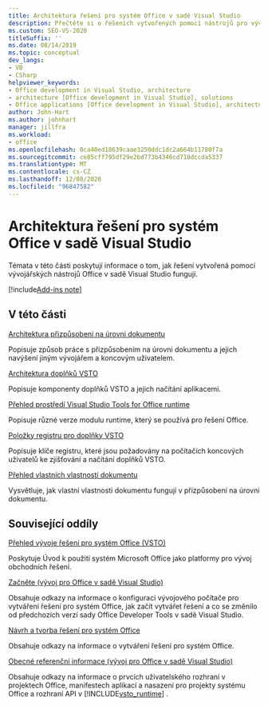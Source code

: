 ```yaml
---
title: Architektura řešení pro systém Office v sadě Visual Studio
description: Přečtěte si o řešeních vytvořených pomocí nástrojů pro vývojáře systém Microsoft Office v aplikaci Visual Studio a o tom, jak fungují.
ms.custom: SEO-VS-2020
titleSuffix: ''
ms.date: 08/14/2019
ms.topic: conceptual
dev_langs:
- VB
- CSharp
helpviewer_keywords:
- Office development in Visual Studio, architecture
- architecture [Office development in Visual Studio], solutions
- Office applications [Office development in Visual Studio], architecture
author: John-Hart
ms.author: johnhart
manager: jillfra
ms.workload:
- office
ms.openlocfilehash: 0ca40ed18639caae3250ddc1dc2a664b11780f7a
ms.sourcegitcommit: ce85cff795df29e2bd773b4346cd718dccda5337
ms.translationtype: MT
ms.contentlocale: cs-CZ
ms.lasthandoff: 12/08/2020
ms.locfileid: "96847582"
---
```

# <a name="architecture-of-office-solutions-in-visual-studio"></a>Architektura řešení pro systém Office v sadě Visual Studio
  Témata v této části poskytují informace o tom, jak řešení vytvořená pomocí vývojářských nástrojů Office v sadě Visual Studio fungují.

[!include[Add-ins note](includes/addinsnote.md)]

## <a name="in-this-section"></a>V této části

[Architektura přizpůsobení na úrovni dokumentu](../vsto/architecture-of-document-level-customizations.md)

Popisuje způsob práce s přizpůsobením na úrovni dokumentu a jejich navýšení jiným vývojářem a koncovým uživatelem.

[Architektura doplňků VSTO](../vsto/architecture-of-vsto-add-ins.md)

Popisuje komponenty doplňků VSTO a jejich načítání aplikacemi.

[Přehled prostředí Visual Studio Tools for Office runtime](../vsto/visual-studio-tools-for-office-runtime-overview.md)

Popisuje různé verze modulu runtime, který se používá pro řešení Office.

[Položky registru pro doplňky VSTO](../vsto/registry-entries-for-vsto-add-ins.md)

Popisuje klíče registru, které jsou požadovány na počítačích koncových uživatelů ke zjišťování a načítání doplňků VSTO.

[Přehled vlastních vlastností dokumentu](../vsto/custom-document-properties-overview.md)

Vysvětluje, jak vlastní vlastnosti dokumentu fungují v přizpůsobení na úrovni dokumentu.

## <a name="related-sections"></a>Související oddíly

[Přehled vývoje řešení pro systém Office &#40;VSTO&#41;](../vsto/office-solutions-development-overview-vsto.md)

Poskytuje Úvod k použití systém Microsoft Office jako platformy pro vývoj obchodních řešení.

[Začněte &#40;vývoj pro Office v sadě Visual Studio&#41;](../vsto/getting-started-office-development-in-visual-studio.md)

Obsahuje odkazy na informace o konfiguraci vývojového počítače pro vytváření řešení pro systém Office, jak začít vytvářet řešení a co se změnilo od předchozích verzí sady Office Developer Tools v sadě Visual Studio.

[Návrh a tvorba řešení pro systém Office](../vsto/designing-and-creating-office-solutions.md)

Obsahuje odkazy na informace o vytváření řešení pro systém Office.

[Obecné referenční informace &#40;vývoj pro Office v sadě Visual Studio&#41;](../vsto/general-reference-office-development-in-visual-studio.md)

Obsahuje odkazy na informace o prvcích uživatelského rozhraní v projektech Office, manifestech aplikací a nasazení pro projekty systému Office a rozhraní API v [!INCLUDE[vsto_runtime](../vsto/includes/vsto-runtime-md.md)] .
